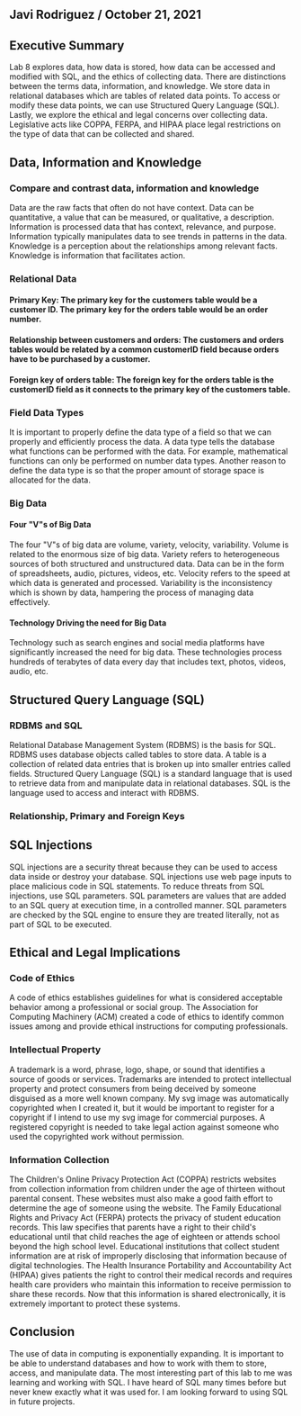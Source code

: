 ## Javi Rodriguez / October 21, 2021

## Executive Summary 
Lab 8 explores data, how data is stored, how data can be accessed and modified with SQL, and the ethics of collecting data. There are distinctions between the terms data, information, and knowledge. We store data in relational databases which are tables of related data points. To access or modify these data points, we can use Structured Query Language (SQL). Lastly, we explore the ethical and legal concerns over collecting data. Legislative acts like COPPA, FERPA, and HIPAA place legal restrictions on the type of data that can be collected and shared.

## Data, Information and Knowledge
### Compare and contrast data, information and knowledge
Data are the raw facts that often do not have context. Data can be quantitative, a value that can be measured, or qualitative, a description. Information is processed data that has context, relevance, and purpose. Information typically manipulates data to see trends in patterns in the data. Knowledge is a perception about the relationships among relevant facts. Knowledge is information that facilitates action.

### Relational Data
#### Primary Key: The primary key for the customers table would be a customer ID. The primary key for the orders table would be an order number.
#### Relationship between customers and orders: The customers and orders tables would be related by a common customerID field because orders have to be purchased by a customer.
#### Foreign key of orders table: The foreign key for the orders table is the customerID field as it connects to the primary key of the customers table.
### Field Data Types
It is important to properly define the data type of a field so that we can properly and efficiently process the data. A data type tells the database what functions can be performed with the data. For example, mathematical functions can only be performed on number data types. Another reason to define the data type is so that the proper amount of storage space is allocated for the data.

### Big Data
#### Four "V"s of Big Data
The four "V"s of big data are volume, variety, velocity, variability. Volume is related to the enormous size of big data. Variety refers to heterogeneous sources of both structured and unstructured data. Data can be in the form of spreadsheets, audio, pictures, videos, etc. Velocity refers to the speed at which data is generated and processed. Variability is the inconsistency which is shown by data, hampering the process of managing data effectively.
#### Technology Driving the need for Big Data
Technology such as search engines and social media platforms have significantly increased the need for big data. These technologies process hundreds of terabytes of data every day that includes text, photos, videos, audio, etc.

## Structured Query Language (SQL) 
### RDBMS and SQL
Relational Database Management System (RDBMS) is the basis for SQL. RDBMS uses database objects called tables to store data. A table is a collection of related data entries that is broken up into smaller entries called fields. Structured Query Language (SQL) is a standard language that is used to retrieve data from and manipulate data in relational databases. SQL is the language used to access and interact with RDBMS.
### Relationship, Primary and Foreign Keys

## SQL Injections
SQL injections are a security threat because they can be used to access data inside or destroy your database. SQL injections use web page inputs to place malicious code in SQL statements. To reduce threats from SQL injections, use SQL parameters. SQL parameters are values that are added to an SQL query at execution time, in a controlled manner. SQL parameters are checked by the SQL engine to ensure they are treated literally, not as part of SQL to be executed.
## Ethical and Legal Implications
### Code of Ethics
A code of ethics establishes guidelines for what is considered acceptable behavior among a professional or social group. The Association for Computing Machinery (ACM) created a code of ethics to identify common issues among and provide ethical instructions for computing professionals.
### Intellectual Property
A trademark is a word, phrase, logo, shape, or sound that identifies a source of goods or services. Trademarks are intended to protect intellectual property and protect consumers from being deceived by someone disguised as a more well known company. My svg image was automatically copyrighted when I created it, but it would be important to register for a copyright if I intend to use my svg image for commercial purposes. A registered copyright is needed to take legal action against someone who used the copyrighted work without permission.
### Information Collection
The Children's Online Privacy Protection Act (COPPA) restricts websites from collection information from children under the age of thirteen without parental consent. These websites must also make a good faith effort to determine the age of someone using the website. The Family Educational Rights and Privacy Act (FERPA) protects the privacy of student education records. This law specifies that parents have a right to their child's educational until that child reaches the age of eighteen or attends school beyond the high school level. Educational institutions that collect student information are at risk of improperly disclosing that information because of digital technologies. The Health Insurance Portability and Accountability Act (HIPAA) gives patients the right to control their medical records and requires health care providers who maintain this information to receive permission to share these records. Now that this information is shared electronically, it is extremely important to protect these systems.
## Conclusion
The use of data in computing is exponentially expanding. It is important to be able to understand databases and how to work with them to store, access, and manipulate data. The most interesting part of this lab to me was learning and working with SQL. I have heard of SQL many times before but never knew exactly what it was used for. I am looking forward to using SQL in future projects.
